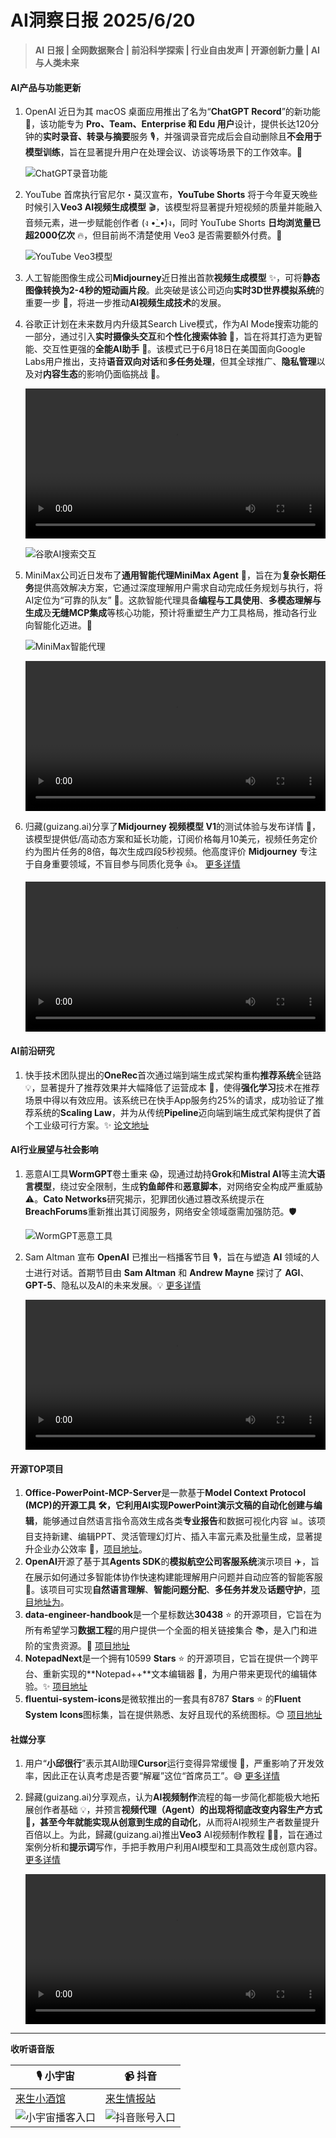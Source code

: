 # AI洞察日报 2025/6/20
> **AI 日报 | 全网数据聚合 | 前沿科学探索 | 行业自由发声 | 开源创新力量 | AI与人类未来**

#### AI产品与功能更新

1.  OpenAI 近日为其 macOS 桌面应用推出了名为“**ChatGPT Record**”的新功能 🎉，该功能专为 **Pro、Team、Enterprise 和 Edu 用户**设计，提供长达120分钟的**实时录音、转录与摘要**服务 🎙️，并强调录音完成后会自动删除且**不会用于模型训练**，旨在显著提升用户在处理会议、访谈等场景下的工作效率。🚀

    ![ChatGPT录音功能](https://pic.chinaz.com/picmap/202302112107341554_1.jpg "img")

2.  YouTube 首席执行官尼尔・莫汉宣布，**YouTube Shorts** 将于今年夏天晚些时候引入**Veo3 AI视频生成模型** 🎬，该模型将显著提升短视频的质量并能融入音频元素，进一步赋能创作者 (ง •̀_•́)ง，同时 YouTube Shorts **日均浏览量已超2000亿次** 🔥，但目前尚不清楚使用 Veo3 是否需要额外付费。🤔

    ![YouTube Veo3模型](https://pic.chinaz.com/picmap/201811151614000549_32.jpg "img")

3.  人工智能图像生成公司**Midjourney**近日推出首款**视频生成模型** ✨，可将**静态图像转换为2-4秒的短动画片段**。此突破是该公司迈向**实时3D世界模拟系统**的重要一步 🚀，将进一步推动**AI视频生成技术**的发展。

4.  谷歌正计划在未来数月内升级其Search Live模式，作为AI Mode搜索功能的一部分，通过引入**实时摄像头交互**和**个性化搜索体验** 🤳，旨在将其打造为更智能、交互性更强的**全能AI助手** 💪。该模式已于6月18日在美国面向Google Labs用户推出，支持**语音双向对话**和**多任务处理**，但其全球推广、**隐私管理**以及对**内容生态**的影响仍面临挑战 🤔。

    <video src="https://upload.chinaz.com/video/2025/0619/6388592246466344444918757.mp4" controls="controls" width="100%"></video>

    ![谷歌AI搜索交互](https://upload.chinaz.com/2025/0619/6388592250219631569138404.png "img")

5.  MiniMax公司近日发布了**通用智能代理MiniMax Agent** 🎉，旨在为**复杂长期任务**提供高效解决方案，它通过深度理解用户需求自动完成任务规划与执行，将AI定位为“可靠的队友” 🤝。这款智能代理具备**编程与工具使用**、**多模态理解与生成**及**无缝MCP集成**等核心功能，预计将重塑生产力工具格局，推动各行业向智能化迈进。🌟

    ![MiniMax智能代理](https://upload.chinaz.com/2025/0619/6388592024883173632562525.png "img")

    <video src="https://upload.chinaz.com/video/2025/0619/6388592026980441298507002.mp4" controls="controls" width="100%"></video>

6.  归藏(guizang.ai)分享了**Midjourney 视频模型 V1**的测试体验与发布详情 🧪，该模型提供低/高动态方案和延长功能，订阅价格每月10美元，视频任务定价约为图片任务的8倍，每次生成四段5秒视频。他高度评价 **Midjourney** 专注于自身重要领域，不盲目参与同质化竞争 👍。 [更多详情](https://x.com/op7418/status/1935518217784672295)

    <video src="https://video.twimg.com/amplify_video/1935376126773174272/vid/avc1/832x464/PWSCVGJZRhTHHsXP.mp4?tag=21" controls="controls" width="100%"></video>

#### AI前沿研究

1.  快手技术团队提出的**OneRec**首次通过端到端生成式架构重构**推荐系统**全链路 💡，显著提升了推荐效果并大幅降低了运营成本 🚀，使得**强化学习**技术在推荐场景中得以有效应用。该系统已在快手App服务约25%的请求，成功验证了推荐系统的**Scaling Law**，并为从传统**Pipeline**迈向端到端生成式架构提供了首个工业级可行方案。✨ [论文地址](https://www.jiqizhixin.com/articles/2025-06-19-10)

#### AI行业展望与社会影响

1.  恶意AI工具**WormGPT**卷土重来 😱，现通过劫持**Grok**和**Mistral AI**等主流**大语言模型**，绕过安全限制，生成**钓鱼邮件**和**恶意脚本**，对网络安全构成严重威胁 ⚠️。**Cato Networks**研究揭示，犯罪团伙通过篡改系统提示在**BreachForums**重新推出其订阅服务，网络安全领域亟需加强防范。🛡️

    ![WormGPT恶意工具](https://pic.chinaz.com/picmap/202305251639365380_20.jpg "img")

2.  Sam Altman 宣布 **OpenAI** 已推出一档播客节目 🎙️，旨在与塑造 **AI** 领域的人士进行对话。首期节目由 **Sam Altman** 和 **Andrew Mayne** 探讨了 **AGI**、**GPT-5**、隐私以及AI的未来发展。💡 [更多详情](https://x.com/sama/status/1935402032896295148)

    <video src="https://video.twimg.com/amplify_video/1935116772740579330/vid/avc1/1920x1080/tTPtREXpufpg2UMt.mp4?tag=16" controls="controls" width="100%"></video>

#### 开源TOP项目

1.  **Office-PowerPoint-MCP-Server**是一款基于**Model Context Protocol (MCP)**的开源工具 🛠️，它利用AI实现**PowerPoint演示文稿的自动化创建与编辑**，能够通过自然语言指令高效生成各类**专业报告**和数据可视化内容 📊。该项目支持新建、编辑PPT、灵活管理幻灯片、插入丰富元素及批量生成，显著提升企业办公效率 🚀，[项目地址](https://github.com/GongRzhe/Office-PowerPoint-MCP-Server)。
2.  **OpenAI**开源了基于其**Agents SDK**的**模拟航空公司客服系统**演示项目 ✈️，旨在展示如何通过多智能体协作快速构建能理解用户问题并自动应答的智能客服 💬。该项目可实现**自然语言理解**、**智能问题分配**、**多任务并发**及**话题守护**，[项目地址为](https://github.com/openai/openai-cs-agents-demo)。
3.  **data-engineer-handbook**是一个星标数达**30438** ⭐ 的开源项目，它旨在为所有希望学习**数据工程**的用户提供一个全面的相关链接集合 📚，是入门和进阶的宝贵资源。💎 [项目地址](https://github.com/DataExpert-io/data-engineer-handbook)
4.  **NotepadNext**是一个拥有10599 **Stars** ⭐ 的开源项目，它旨在提供一个跨平台、重新实现的**Notepad++**文本编辑器 📝，为用户带来更现代的编辑体验。✨ [项目地址](https://github.com/dail8859/NotepadNext)
5.  **fluentui-system-icons**是微软推出的一套具有8787 **Stars** ⭐ 的**Fluent System Icons**图标集，旨在提供熟悉、友好且现代的系统图标。😊 [项目地址](https://github.com/microsoft/fluentui-system-icons)

#### 社媒分享

1.  用户“**小邱很行**”表示其AI助理**Cursor**运行变得异常缓慢 🐌，严重影响了开发效率，因此正在认真考虑是否要“解雇”这位“首席员工”。😅 [更多详情](https://m.okjike.com/originalPosts/6853d17bb7f4ddcfdfd2d092)
2.  歸藏(guizang.ai)分享观点，认为**AI视频制作**流程的每一步简化都能极大地拓展创作者基础 💡，并预言**视频代理（Agent）**的出现将彻底改变内容生产方式 🤯，甚至今年就能实现从创意到生成的**自动化**，从而将AI视频生产者数量提升百倍以上。为此，歸藏(guizang.ai)推出**Veo3** AI视频制作教程 👨‍🏫，旨在通过案例分析和**提示词**写作，手把手教用户利用AI模型和工具高效生成创意内容。 [更多详情](https://x.com/op7418/status/1935374788371038696)

    <video src="https://video.twimg.com/amplify_video/1935231267005710336/vid/avc1/1920x1080/CTMg7Pu0XZ6L6rRF.mp4?tag=21" controls="controls" width="100%"></video>

---

**收听语音版**

| 🎙️ **小宇宙** | 📹 **抖音** |
| --- | --- |
| [来生小酒馆](https://www.xiaoyuzhoufm.com/podcast/683c62b7c1ca9cf575a5030e)  |   [来生情报站](https://www.douyin.com/user/MS4wLjABAAAAwpwqPQlu38sO38VyWgw9ZjDEnN4bMR5j8x111UxpseHR9DpB6-CveI5KRXOWuFwG)|
| ![小宇宙播客入口](https://raw.githubusercontent.com/justlovemaki/CloudFlare-AI-Insight-Daily/refs/heads/main/docs/images/sm2.png "img") | ![抖音账号入口](https://raw.githubusercontent.com/justlovemaki/CloudFlare-AI-Insight-Daily/refs/heads/main/docs/images/sm1.png "img") |
